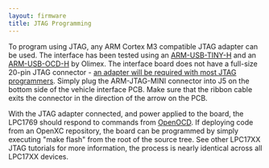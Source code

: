 ```yaml
---
layout: firmware
title: JTAG Programming
---
```


To program using JTAG, any ARM Cortex M3 compatible JTAG adapter can be used.
The interface has been tested using an
[ARM-USB-TINY-H](https://www.olimex.com/Products/ARM/JTAG/ARM-USB-TINY-H/) and
an [ARM-USB-OCD-H](https://www.olimex.com/Products/ARM/JTAG/ARM-USB-OCD-H/) by
Olimex.  The interface board does not have a full-size 20-pin JTAG connector -
[an adapter will be required with most JTAG
programmers](https://www.olimex.com/Products/ARM/JTAG/ARM-JTAG-20-10/).  Simply
plug the ARM-JTAG-MINI connector into J5 on the bottom side of the vehicle
interface PCB.  Make sure that the ribbon cable exits the connector in the
direction of the arrow on the PCB.

With the JTAG adapter connected, and power applied to the board, the LPC1769
should respond to commands from [OpenOCD](http://openocd.sourceforge.net/).  If
deploying code from an OpenXC repository, the board can be programmed by simply
executing "make flash" from the root of the source tree.  See other LPC17XX JTAG
tutorials for more information, the process is nearly identical across all
LPC17XX devices.

